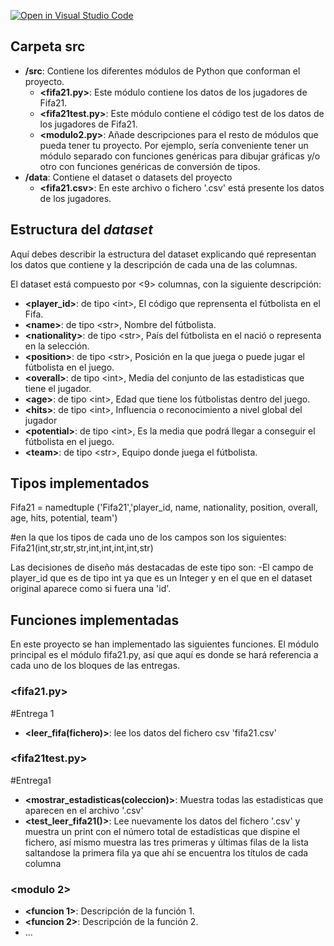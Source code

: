 [![Open in Visual Studio Code](https://classroom.github.com/assets/open-in-vscode-f059dc9a6f8d3a56e377f745f24479a46679e63a5d9fe6f495e02850cd0d8118.svg)](https://classroom.github.com/online_ide?assignment_repo_id=5942112&assignment_repo_type=AssignmentRepo)
## Carpeta src

* **/src**: Contiene los diferentes módulos de Python que conforman el proyecto.
  * **\<fifa21.py\>**: Este módulo contiene los datos de los jugadores de Fifa21.
  * **\<fifa21test.py\>**: Este módulo contiene el código test de los datos de los jugadores de Fifa21.
  * **\<modulo2.py\>**: Añade descripciones para el resto de módulos que pueda tener tu proyecto. Por ejemplo, sería conveniente tener un módulo separado con funciones genéricas para dibujar gráficas y/o otro con funciones genéricas de conversión de tipos. 
* **/data**: Contiene el dataset o datasets del proyecto
    * **\<fifa21.csv\>**: En este archivo o fichero '.csv' está presente los datos de los jugadores.
    
## Estructura del *dataset*

Aquí debes describir la estructura del dataset explicando qué representan los datos que contiene y la descripción de cada una de las columnas.

El dataset está compuesto por \<9\> columnas, con la siguiente descripción:

* **\<player_id>**: de tipo \<int\>, El código que reprensenta el fútbolista en el Fifa.
* **\<name>**: de tipo \<str\>, Nombre del fútbolista.
* **\<nationality>**: de tipo \<str\>, País del fútbolista en el nació o representa en la selección.
* **\<position>**: de tipo \<str\>, Posición en la que juega o puede jugar el fútbolista en el juego.
* **\<overall>**: de tipo \<int\>, Media del conjunto de las estadisticas que tiene el jugador.
* **\<age>**: de tipo \<int\>, Edad que tiene los fútbolistas dentro del juego.
* **\<hits>**: de tipo \<int\>, Influencia o reconocimiento a nivel global del jugador
* **\<potential>**: de tipo \<int\>, Es la media que podrá llegar a conseguir el fútbolista en el juego.
* **\<team>**: de tipo \<str\>, Equipo donde juega el fútbolista.

## Tipos implementados

Fifa21 = namedtuple ('Fifa21','player_id, name, nationality, position, overall, age, hits, potential, team')

#en la que los tipos de cada uno de los campos son los siguientes:
  Fifa21(int,str,str,str,int,int,int,int,str)

Las decisiones de diseño más destacadas de este tipo son:
  -El campo de player_id que es de tipo int ya que es un Integer y en el que en el dataset original aparece como si fuera una 'id'. 

## Funciones implementadas
En este proyecto se han implementado las siguientes funciones. El módulo principal es el módulo fifa21.py, así que aquí es donde se hará referencia a cada uno de los bloques de las entregas.

### \<fifa21.py\>
  #Entrega 1
* **<leer_fifa(fichero)>**: lee los datos del fichero csv 'fifa21.csv'

### \<fifa21test.py\>
  #Entrega1
* **<mostrar_estadisticas(coleccion)>**: Muestra todas las estadisticas que aparecen en el archivo '.csv'
* **<test_leer_fifa21()>**: Lee nuevamente los datos del fichero '.csv' y muestra un print con el número total de estadísticas que dispine el fichero, así mismo muestra las tres primeras y últimas filas de la lista saltandose la primera fila ya que ahí se encuentra los títulos de cada columna
### \<modulo 2\>

* **<funcion 1>**: Descripción de la función 1.
* **<funcion 2>**: Descripción de la función 2.
* ...
